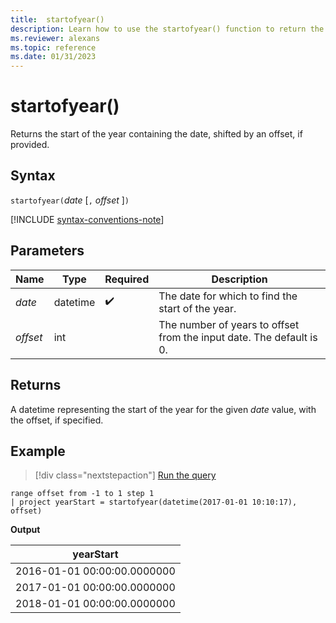 ```yaml
---
title:  startofyear()
description: Learn how to use the startofyear() function to return the start of the year for the given date.
ms.reviewer: alexans
ms.topic: reference
ms.date: 01/31/2023
---
```

# startofyear()

Returns the start of the year containing the date, shifted by an offset, if provided.

## Syntax

`startofyear(`*date* [`,` *offset* ]`)`

[!INCLUDE [syntax-conventions-note](../../includes/syntax-conventions-note.md)]

## Parameters

| Name | Type | Required | Description |
|--|--|--|--|
| *date* | datetime |  :heavy_check_mark: | The date for which to find the start of the year.|
| *offset* | int | | The number of years to offset from the input date. The default is 0.|

## Returns

A datetime representing the start of the year for the given *date* value, with the offset, if specified.

## Example

> [!div class="nextstepaction"]
> <a href="https://dataexplorer.azure.com/clusters/help/databases/Samples?query=H4sIAAAAAAAAAy2MQQqAMAwE775ijxYsNF4Kgq/wBUVTUdBImovg460gDCzMwmg6V4bkXNiQVQ54ggkIxfgCNQ8ulZ1nw81JJ0tqGOtZV/Kn2iUZ23Zw2weKPlAFFIaP6Lq/7V7sDV7RaQAAAA==" target="_blank">Run the query</a>

```kusto
range offset from -1 to 1 step 1
| project yearStart = startofyear(datetime(2017-01-01 10:10:17), offset) 
```

**Output**

|yearStart|
|---|
|2016-01-01 00:00:00.0000000|
|2017-01-01 00:00:00.0000000|
|2018-01-01 00:00:00.0000000|

